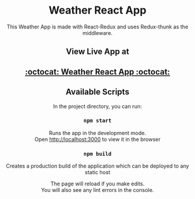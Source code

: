 <div align="center">

# Weather React App 

This Weather App is made with React-Redux and uses Redux-thunk as the middleware. 

## View Live App at 

## <a href="https://arokianivin09.github.io/weather-react-app/">:octocat: Weather React App :octocat:</a> 

## Available Scripts

In the project directory, you can run:

### `npm start`

Runs the app in the development mode.<br>
Open [http://localhost:3000](http://localhost:3000) to view it in the browser

### `npm build`

Creates a production build of the application which can be deployed to any static host

The page will reload if you make edits.<br>
You will also see any lint errors in the console.



